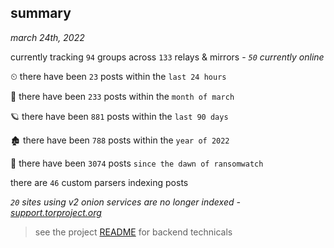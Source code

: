
## summary
_march 24th, 2022_

currently tracking `94` groups across `133` relays & mirrors - _`50` currently online_

⏲ there have been `23` posts within the `last 24 hours`

🦈 there have been `233` posts within the `month of march`

🪐 there have been `881` posts within the `last 90 days`

🏚 there have been `788` posts within the `year of 2022`

🦕 there have been `3074` posts `since the dawn of ransomwatch`

there are `46` custom parsers indexing posts

_`20` sites using v2 onion services are no longer indexed - [support.torproject.org](https://support.torproject.org/onionservices/v2-deprecation/)_

> see the project [README](https://github.com/thetanz/ransomwatch#ransomwatch--) for backend technicals
